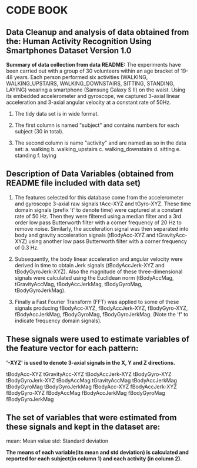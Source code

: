 CODE BOOK
==============
Data Cleanup and analysis of data obtained from the: Human Activity Recognition Using Smartphones Dataset Version 1.0
----------------------------------------------------------------------------------------------------------------------

**Summary of data collection from data README:**
The experiments have been carried out with a group of 30 volunteers within an age bracket of 
19-48 years. Each person performed six activities (WALKING, WALKING_UPSTAIRS, WALKING_DOWNSTAIRS, 
SITTING, STANDING, LAYING) wearing a smartphone (Samsung Galaxy S II) on the waist. Using its 
embedded accelerometer and gyroscope, we captured 3-axial linear acceleration and 3-axial angular 
velocity at a constant rate of 50Hz. 


1. The tidy data set is in wide format.

2. The first column is named "subject" and contains numbers for each subject (30 in total).  

3. The second column is name "activity" and are named as so in the data set:
	a. walking
	b. walking_upstairs
	c. walking_downstairs
	d. sitting
	e. standing
	f. laying
 

Description of Data Variables (obtained from README file included with data set)
---------------------------------------------------------------------------------

1. The features selected for this database come from the accelerometer and gyroscope 3-axial raw signals tAcc-XYZ and tGyro-XYZ. 
These time domain signals (prefix 't' to denote time) were captured at a constant rate of 50 Hz. Then they were filtered using a median filter and a 3rd order 
low pass Butterworth filter with a corner frequency of 20 Hz to remove noise. Similarly, the acceleration signal was then separated into body and gravity acceleration 
signals (tBodyAcc-XYZ and tGravityAcc-XYZ) using another low pass Butterworth filter with a corner frequency of 0.3 Hz. 

2. Subsequently, the body linear acceleration and angular velocity were derived in time to obtain Jerk signals (tBodyAccJerk-XYZ and tBodyGyroJerk-XYZ). Also the magnitude of these three-dimensional signals were calculated using the Euclidean norm (tBodyAccMag, tGravityAccMag, tBodyAccJerkMag, tBodyGyroMag, tBodyGyroJerkMag). 

3. Finally a Fast Fourier Transform (FFT) was applied to some of these signals producing fBodyAcc-XYZ, fBodyAccJerk-XYZ, fBodyGyro-XYZ, fBodyAccJerkMag, fBodyGyroMag, fBodyGyroJerkMag. (Note the 'f' to indicate frequency domain signals). 

These signals were used to estimate variables of the feature vector for each pattern:  
--------------------------------------------------------------------------------------
**'-XYZ' is used to denote 3-axial signals in the X, Y and Z directions.**

tBodyAcc-XYZ
tGravityAcc-XYZ
tBodyAccJerk-XYZ
tBodyGyro-XYZ
tBodyGyroJerk-XYZ
tBodyAccMag
tGravityAccMag
tBodyAccJerkMag
tBodyGyroMag
tBodyGyroJerkMag
fBodyAcc-XYZ
fBodyAccJerk-XYZ
fBodyGyro-XYZ
fBodyAccMag
fBodyAccJerkMag
fBodyGyroMag
fBodyGyroJerkMag

The set of variables that were estimated from these signals and kept in the dataset are: 
-----------------------------------------------------------------------------------------

mean: Mean value
std: Standard deviation

**The means of each variable(its mean and std deviation) is calculated and reported for each subject(in column 1)  and each activity (in column 2).**